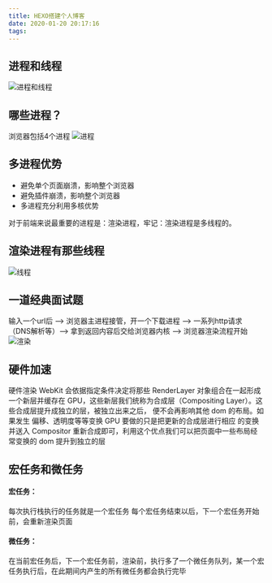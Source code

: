 ```yaml
---
title: HEXO搭建个人博客
date: 2020-01-20 20:17:16
tags:
---
```


## 进程和线程
![进程和线程](/image/xiancheng.jpg)

## 哪些进程？
浏览器包括4个进程
![进程](/image/brower.jpg)

## 多进程优势
- 避免单个页⾯崩溃，影响整个浏览器
- 避免插件崩溃，影响整个浏览器
- 多进程充分利⽤多核优势

对于前端来说最重要的进程是：渲染进程，牢记：渲染进程是多线程的。

## 渲染进程有那些线程
![线程](/image/11.jpg)

## ⼀道经典⾯试题
输⼊⼀个url后 ——> 浏览器主进程接管，开⼀个下载进程 ——> ⼀系列http请求（DNS解析等）——> 
拿到返回内容后交给浏览器内核 ——>  浏览器渲染流程开始
![渲染](/image/xuanran.jpg)

## 硬件加速
硬件渲染 WebKit 会依据指定条件决定将那些 RenderLayer 对象组合在⼀起形成⼀个新层并缓存在 
GPU，这些新层我们统称为合成层（Compositing Layer）。这些合成层提升成独⽴的层，被独⽴出来之后，
便不会再影响其他 dom 的布局。如果发⽣ 偏移、透明度等等变换 GPU 要做的只是把更新的合成层进⾏相应
的变换并送⼊ Compositor 重新合成即可，利⽤这个优点我们可以把页⾯中⼀些布局经常变换的 dom 提升到独⽴的层

## 宏任务和微任务
#### 宏任务：
每次执⾏栈执⾏的任务就是⼀个宏任务 每个宏任务结束以后，下⼀个宏任务开始前，会重新渲染页⾯
#### 微任务：
在当前宏任务后，下⼀个宏任务前，渲染前，执⾏多了⼀个微任务队列，某⼀个宏任务执⾏后，在此期间内产⽣的所有微任务都会执⾏完毕
